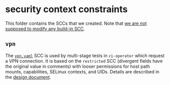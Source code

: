 # security context constraints

This folder contains the SCCs that we created. Note that [we are not supposed to modify any build-in SCC](https://docs.openshift.com/container-platform/4.3/authentication/managing-security-context-constraints.html).

## `vpn`

The [`vpn.yaml`](./vpn.yaml) SCC is used by multi-stage tests in `ci-operator`
which request a VPN connection.  It is based on the `restricted` SCC (divergent
fields have the original value in comments) with looser permissions for host
path mounts, capabilities, SELinux contexts, and UIDs.  Details are described in
the [design document](https://docs.google.com/document/d/1mPjrHVS1EvmLdq4kGhRazTpGu6xVZDyGpVAphVZhX4w/edit?resourcekey=0-KA-qXXq1J2bTR7o6Kit9Vw).
